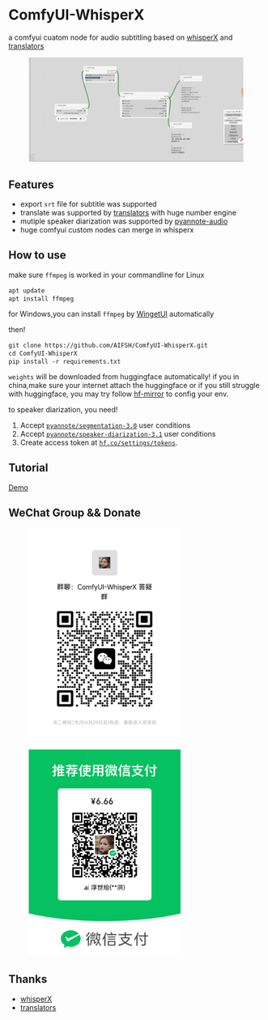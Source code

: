 # ComfyUI-WhisperX
a comfyui cuatom node for audio subtitling based on [whisperX](https://github.com/m-bain/whisperX.git) and [translators](https://github.com/UlionTse/translators)
<div>
  <figure>
  <img alt='webpage' src="web.png?raw=true" width="600px"/>
  <figure>
</div>

## Features
- export `srt` file for subtitle was supported
- translate was supported by [translators](https://github.com/UlionTse/translators) with huge number engine
- mutiple speaker diarization was supported by [pyannote-audio](https://github.com/pyannote/pyannote-audio)
- huge comfyui custom nodes can merge in whisperx

## How to use
make sure `ffmpeg` is worked in your commandline
for Linux
```
apt update
apt install ffmpeg
```
for Windows,you can install `ffmpeg` by [WingetUI](https://github.com/marticliment/WingetUI) automatically

then!
```
git clone https://github.com/AIFSH/ComfyUI-WhisperX.git
cd ComfyUI-WhisperX
pip install -r requirements.txt
```
`weights` will be downloaded from huggingface automatically! if you in china,make sure your internet attach the huggingface
or if you still struggle with huggingface, you may try follow [hf-mirror](https://hf-mirror.com/) to config your env.

to speaker diarization, you need!
1. Accept [`pyannote/segmentation-3.0`](https://hf.co/pyannote/segmentation-3.0) user conditions
2. Accept [`pyannote/speaker-diarization-3.1`](https://hf.co/pyannote/speaker-diarization-3.1) user conditions
3. Create access token at [`hf.co/settings/tokens`](https://hf.co/settings/tokens).

## Tutorial
[Demo](https://www.bilibili.com/video/BV19i421y7jb/)

## WeChat Group && Donate
<div>
  <figure>
  <img alt='Wechat' src="wechat.jpg?raw=true" width="300px"/>
  <img alt='donate' src="donate.jpg?raw=true" width="300px"/>
  <figure>
</div>

## Thanks
- [whisperX](https://github.com/m-bain/whisperX.git)
- [translators](https://github.com/UlionTse/translators)

